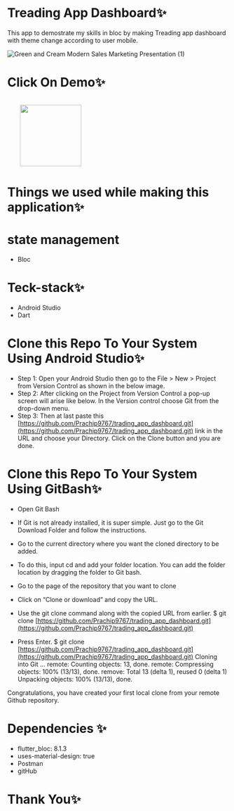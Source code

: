 # Treading App Dashboard✨
This app to demostrate my skills in bloc by making Treading app dashboard with theme change according to user mobile.

![Green and Cream Modern Sales Marketing Presentation (1)](https://github.com/Prachip9767/trading_app_dashboard/assets/86509987/99747fb1-666d-445a-977d-c89e17cf3569)



# Click On Demo✨
  <code>
    <a href="https://drive.google.com/drive/folders/16YDTbeBXj3rm3btO27TNGk5jZDir84MA?usp=sharing" title="Playstore Profile"><img height="140" width="140" src="https://encrypted-tbn0.gstatic.com/images?q=tbn:ANd9GcRgwJcz642pA7mLR5u44OirKSJjfxOoOqWbpNx7vgDP0NI4snSp68daLp-JccwzoGUIARw&usqp=CAU"></a></code>


# Things we used while making this application✨
  
# state management
* Bloc

# Teck-stack✨
* Android Studio
* Dart


# Clone this Repo To Your System Using Android Studio✨

* Step 1: Open your Android Studio then go to the File > New > Project from Version Control as shown in the below image.
* Step 2: After clicking on the Project from Version Control a pop-up screen will arise like below. In the Version control choose Git from the drop-down menu.
* Step 3: Then at last paste this [https://github.com/Prachip9767/trading_app_dashboard.git](https://github.com/Prachip9767/trading_app_dashboard.git) link in the URL and choose your Directory. Click on the Clone button and you are done.


# Clone this Repo To Your System Using GitBash✨

* Open Git Bash

* If Git is not already installed, it is super simple. Just go to the Git Download Folder and follow the instructions.

* Go to the current directory where you want the cloned directory to be added.

* To do this, input cd and add your folder location. You can add the folder location by dragging the folder to Git bash.

* Go to the page of the repository that you want to clone

* Click on “Clone or download” and copy the URL.

* Use the git clone command along with the copied URL from earlier. $ git clone [https://github.com/Prachip9767/trading_app_dashboard.git](https://github.com/Prachip9767/trading_app_dashboard.git)

* Press Enter. $ git clone [https://github.com/Prachip9767/trading_app_dashboard.git](https://github.com/Prachip9767/trading_app_dashboard.git) Cloning into Git … remote: Counting objects: 13, done. remote: Compressing objects: 100% (13/13), done. remove: Total 13 (delta 1), reused 0 (delta 1) Unpacking objects: 100% (13/13), done.

Congratulations, you have created your first local clone from your remote Github repository.


# Dependencies ✨

* flutter_bloc: 8.1.3
*  uses-material-design: true
*  Postman
*  gitHub
    
# Thank You✨

